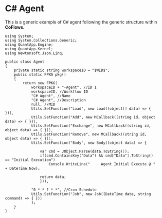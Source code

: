 C# Agent
===
This is a generic example of C# agent following the generic structure within **CoFlows**.

    using System;
    using System.Collections.Generic;
    using QuantApp.Engine;
    using QuantApp.Kernel;
    using Newtonsoft.Json.Linq;

    public class Agent
    {
        private static string workspaceID = "$WID$";
        public static FPKG pkg()
        {
            return new FPKG(
                workspaceID + "-Agent", //ID 1
                workspaceID, //Workflow ID  
                "C# Agent", //Name
                "C# Agent", //Description
                null, //MID
                Utils.SetFunction("Load", new Load((object[] data) => { })), 
                Utils.SetFunction("Add", new MCallback((string id, object data) => { })), 
                Utils.SetFunction("Exchange", new MCallback((string id, object data) => { })), 
                Utils.SetFunction("Remove", new MCallback((string id, object data) => { })), 
                Utils.SetFunction("Body", new Body((object data) => {
                    
                    var cmd = JObject.Parse(data.ToString());
                    if(cmd.ContainsKey("Data") && cmd["Data"].ToString() == "Initial Execution")
                        Console.WriteLine("     Agent Initial Execute @ " + DateTime.Now);

                    return data; 
                    })), 

                "0 * * ? * *", //Cron Schedule
                Utils.SetFunction("Job", new Job((DateTime date, string command) => { }))
                );
        }
    }